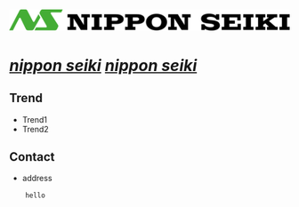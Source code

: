 # [![nippon seiki](./assets/img/NipponSeiki.png "Home-HUD")](https://www.nippon-seiki.co.jp/global/business_ic/#contents03:~:text=matter%20of%20course-,HUD,-(Head%20Up%20Display))

# ***[nippon seiki](https://www.sanden-europe.com/our-products/ "Home-products")  [nippon seiki](https://www.sanden-europe.com/our-products/ "Home-products")***



## Trend
- Trend1
- Trend2

## Contact
- address
```
    hello
```